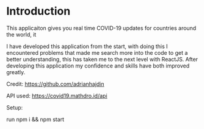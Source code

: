 # Introduction
This applicaiton gives you real time COVID-19 updates for countries around the world, it 

I have developed this application from the start, with doing this I encountered problems that made me search more into the code to get a better understanding, this has taken me to the next level with ReactJS. After developing this application my confidence and skills have both improved greatly.

Credit: https://github.com/adrianhajdin

API used: https://covid19.mathdro.id/api

Setup:

run npm i && npm start
